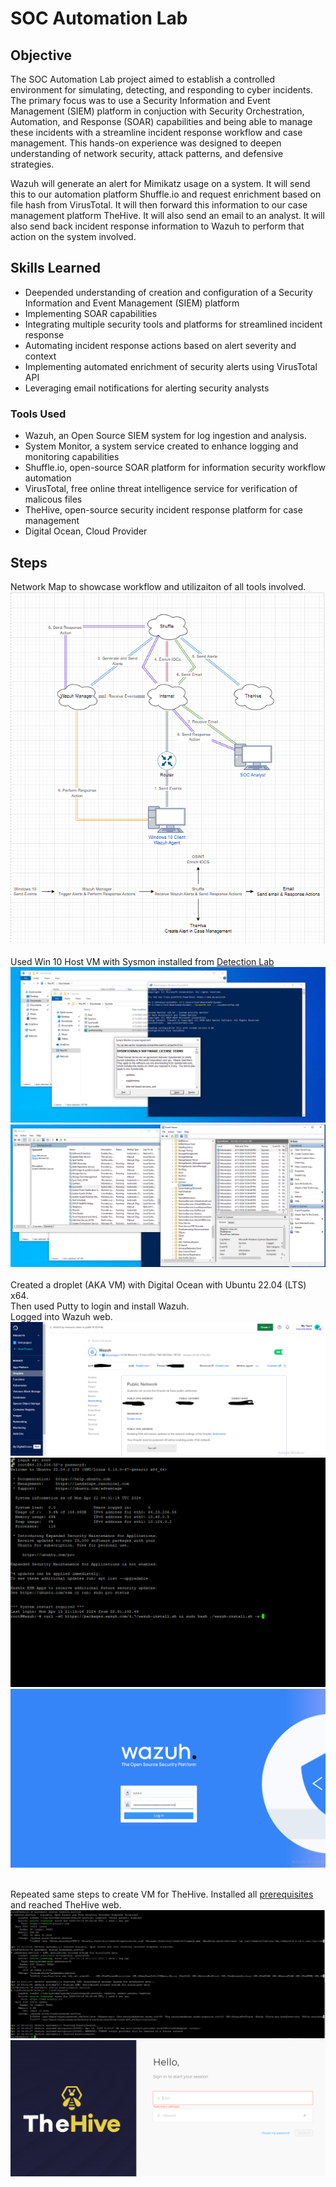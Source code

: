 # SOC Automation Lab

## Objective
The SOC Automation Lab project aimed to establish a controlled environment for simulating, detecting, and responding to cyber incidents. The primary focus was to use a Security Information and Event Management (SIEM) platform in conjuction with Security Orchestration, Automation, and Response (SOAR) capabilities and being able to manage these incidents with a streamline incident response workflow and case management. This hands-on experience was designed to deepen understanding of network security, attack patterns, and defensive strategies.

Wazuh will generate an alert for Mimikatz usage on a system. It will send this to our automation platform Shuffle.io and request enrichment based on file hash from VirusTotal. It will then forward this information to our case management platform TheHive. It will also send an email to an analyst.  It will also send back incident response information to Wazuh to perform that action on the system involved. 


## Skills Learned
- Deepended understanding of creation and configuration of a Security Information and Event Management (SIEM) platform
- Implementing SOAR capabilities
- Integrating multiple security tools and platforms for streamlined incident response
- Automating incident response actions based on alert severity and context
- Implementing automated enrichment of security alerts using VirusTotal API
- Leveraging email notifications for alerting security analysts

### Tools Used
- Wazuh, an Open Source SIEM system for log ingestion and analysis.
- System Monitor, a system service created to enhance logging and monitoring capabilities
- Shuffle.io, open-source SOAR platform for information security workflow automation
- VirusTotal, free online threat intelligence service for verification of malicous files
- TheHive, open-source security incident response platform for case management
- Digital Ocean, Cloud Provider

## Steps
Network Map to showcase workflow and utilizaiton of all tools involved. <br>
<img src="https://github.com/enriquemed23/SOC-Automation-Lab/blob/main/NetworkMap.PNG"  /> <br> <br>
Used Win 10 Host VM with Sysmon installed from <a href="https://github.com/enriquemed23/Detection-Lab/tree/main">Detection Lab</a>
<img src="https://github.com/enriquemed23/Detection-Lab/blob/main/Sysmon install.PNG"  /> 
<img src="https://github.com/enriquemed23/Detection-Lab/blob/main/Sysmon confirmed.PNG" /> <br> <br>
Created a droplet (AKA VM) with Digital Ocean with Ubuntu 22.04 (LTS) x64.<br> Then used Putty to login and install Wazuh.<br> Logged into Wazuh web. 
<img src="https://github.com/enriquemed23/SOC-Automation-Lab/blob/main/WazuhDroplet.PNG" /> <img src="https://github.com/enriquemed23/SOC-Automation-Lab/blob/main/WazuhInstall.PNG" /> <img src="https://github.com/enriquemed23/SOC-Automation-Lab/blob/main/WazuhWeb.PNG" /> <br> <br>

Repeated same steps to create VM for TheHive. Installed all <a href="https://github.com/enriquemed23/SOC-Automation-Lab/blob/main/TheHiveInstall">prerequisites</a> and reached TheHive web. <br>
<img src="https://github.com/enriquemed23/SOC-Automation-Lab/blob/main/theHiveInstall.PNG" /> <img src="https://github.com/enriquemed23/SOC-Automation-Lab/blob/main/TheHiveWeb.PNG" />

